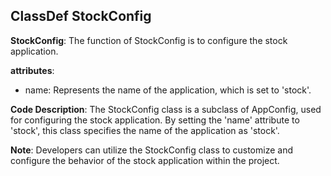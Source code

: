 ## ClassDef StockConfig
**StockConfig**: The function of StockConfig is to configure the stock application.

**attributes**: 
- name: Represents the name of the application, which is set to 'stock'.

**Code Description**: 
The StockConfig class is a subclass of AppConfig, used for configuring the stock application. By setting the 'name' attribute to 'stock', this class specifies the name of the application as 'stock'.

**Note**: 
Developers can utilize the StockConfig class to customize and configure the behavior of the stock application within the project.
